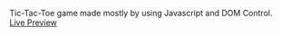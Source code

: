 Tic-Tac-Toe game made mostly by using Javascript and DOM Control. </br >
[Live Preview](https://dudyas6.github.io/js-TicTacToe/tictactoe.html)
